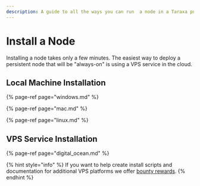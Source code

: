 ```yaml
---
description: A guide to all the ways you can run  a node in a Taraxa public testnet
---
```


# Install a Node

Installing a node takes only a few minutes.   The easiest way to deploy a persistent node that will be "always-on" is using a VPS service in the cloud.   

## Local Machine Installation

{% page-ref page="windows.md" %}

{% page-ref page="mac.md" %}

{% page-ref page="linux.md" %}

## VPS Service Installation

{% page-ref page="digital\_ocean.md" %}

{% hint style="info" %}
If you want to help create install scripts and documentation for additional VPS platforms we offer [bounty rewards](https://community.taraxa.io/).
{% endhint %}

